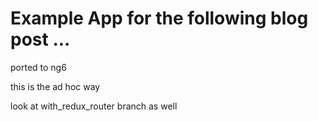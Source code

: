 # Example App for the following blog post ...

ported to ng6

this is the ad hoc way

look at with_redux_router branch as well